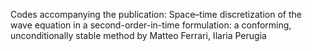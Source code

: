 Codes accompanying the publication: Space–time discretization of the wave equation in a second-order-in-time formulation: a conforming, unconditionally stable method by Matteo Ferrari, Ilaria Perugia
